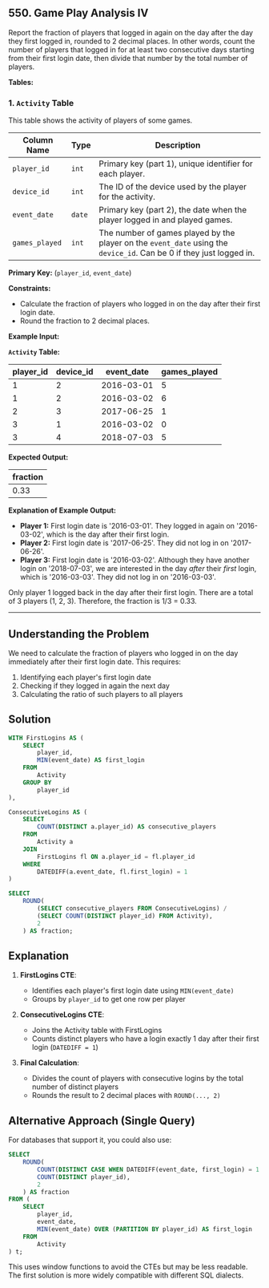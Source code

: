 ## 550. Game Play Analysis IV

Report the fraction of players that logged in again on the day after the day they first logged in, rounded to 2 decimal places. In other words, count the number of players that logged in for at least two consecutive days starting from their first login date, then divide that number by the total number of players.

**Tables:**

### 1. `Activity` Table

This table shows the activity of players of some games.

| Column Name  | Type    | Description                                                                                             |
| ----------- | -------- | ------------------------------------------------------------------------------------------------------- |
| `player_id`    | `int`     | Primary key (part 1), unique identifier for each player.                                                  |
| `device_id`    | `int`     | The ID of the device used by the player for the activity.                                                |
| `event_date`   | `date`    | Primary key (part 2), the date when the player logged in and played games.                                |
| `games_played` | `int`     | The number of games played by the player on the `event_date` using the `device_id`. Can be 0 if they just logged in. |

**Primary Key:** (`player_id`, `event_date`)

**Constraints:**

*   Calculate the fraction of players who logged in on the day after their first login date.
*   Round the fraction to 2 decimal places.

**Example Input:**

**`Activity` Table:**

| player\_id | device\_id | event\_date | games\_played |
| ----------- | ----------- | ----------- | ------------- |
| 1         | 2         | 2016-03-01  | 5           |
| 1         | 2         | 2016-03-02  | 6           |
| 2         | 3         | 2017-06-25  | 1           |
| 3         | 1         | 2016-03-02  | 0           |
| 3         | 4         | 2018-07-03  | 5           |

**Expected Output:**

| fraction  |
| ----------- |
| 0.33      |

**Explanation of Example Output:**

*   **Player 1:** First login date is '2016-03-01'. They logged in again on '2016-03-02', which is the day after their first login.
*   **Player 2:** First login date is '2017-06-25'. They did not log in on '2017-06-26'.
*   **Player 3:** First login date is '2016-03-02'.  Although they have another login on '2018-07-03', we are interested in the day *after* their *first* login, which is '2016-03-03'. They did not log in on '2016-03-03'.

Only player 1 logged back in the day after their first login. There are a total of 3 players (1, 2, 3). Therefore, the fraction is 1/3 = 0.33.

---
## Understanding the Problem

We need to calculate the fraction of players who logged in on the day immediately after their first login date. This requires:
1. Identifying each player's first login date
2. Checking if they logged in again the next day
3. Calculating the ratio of such players to all players

## Solution

```sql
WITH FirstLogins AS (
    SELECT 
        player_id,
        MIN(event_date) AS first_login
    FROM 
        Activity
    GROUP BY 
        player_id
),

ConsecutiveLogins AS (
    SELECT 
        COUNT(DISTINCT a.player_id) AS consecutive_players
    FROM 
        Activity a
    JOIN 
        FirstLogins fl ON a.player_id = fl.player_id
    WHERE 
        DATEDIFF(a.event_date, fl.first_login) = 1
)

SELECT 
    ROUND(
        (SELECT consecutive_players FROM ConsecutiveLogins) / 
        (SELECT COUNT(DISTINCT player_id) FROM Activity),
        2
    ) AS fraction;
```

## Explanation

1. **FirstLogins CTE**:
   - Identifies each player's first login date using `MIN(event_date)`
   - Groups by `player_id` to get one row per player

2. **ConsecutiveLogins CTE**:
   - Joins the Activity table with FirstLogins
   - Counts distinct players who have a login exactly 1 day after their first login (`DATEDIFF = 1`)

3. **Final Calculation**:
   - Divides the count of players with consecutive logins by the total number of distinct players
   - Rounds the result to 2 decimal places with `ROUND(..., 2)`

## Alternative Approach (Single Query)

For databases that support it, you could also use:

```sql
SELECT 
    ROUND(
        COUNT(DISTINCT CASE WHEN DATEDIFF(event_date, first_login) = 1 THEN player_id END) / 
        COUNT(DISTINCT player_id),
        2
    ) AS fraction
FROM (
    SELECT 
        player_id,
        event_date,
        MIN(event_date) OVER (PARTITION BY player_id) AS first_login
    FROM 
        Activity
) t;
```

This uses window functions to avoid the CTEs but may be less readable. The first solution is more widely compatible with different SQL dialects.
